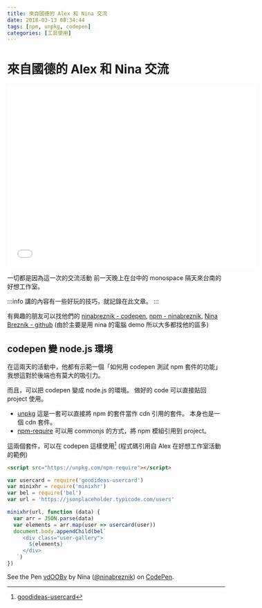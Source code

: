 ```yaml
---
title: 來自國德的 Alex 和 Nina 交流
date: 2018-03-13 08:34:44
tags: [npm, unpkg, codepen]
categories: [工具使用]
---
```

# 來自國德的 Alex 和 Nina 交流

<iframe src="//slides.com/ninabreznik/wizard-amigos/embed?style=light" width="576" height="420" scrolling="no" frameborder="0" webkitallowfullscreen mozallowfullscreen allowfullscreen></iframe>

一切都是因為這一次的交流活動
前一天晚上在台中的 monospace 隔天來台南的好想工作室。

:::info
講的內容有一些好玩的技巧，就記錄在此文章。
:::

有興趣的朋友可以找他們的 [ninabreznik - codepen](https://codepen.io/ninabreznik/), [npm - ninabreznik](https://www.npmjs.com/~ninabreznik), [Nina Breznik - github](https://github.com/ninabreznik)
(由於主要是用 nina 的電腦 demo 所以大多都找他的區多)

## codepen 變 node.js 環境

在這兩天的活動中，他都有示範一個「如何用 codepen 測試 npm 套件的功能」
我想這對於後端也有莫大的吸引力。

而且，可以把 codepen 變成 node.js 的環境。
做好的 code 可以直接貼回 project 使用。

- [unpkg](https://unpkg.com/#/)
這是一套可以直接將 npm 的套件當作 cdn 引用的套件。
本身也是一個 cdn 套件。
- [npm-require](https://www.npmjs.com/package/npm-require)
可以用 commonjs 的方式，將 npm 模組引用到 project。

這兩個套件，可以在 codepen 這樣使用[^goodidea-usercard]
(程式碼引用自 Alex 在好想工作室活動的範例)

```html
<script src="https://unpkg.com/npm-require"></script>
```

```javascript
var usercard = require('goodideas-usercard')
var minixhr = require('minixhr')
var bel = require('bel')
var url = 'https://jsonplaceholder.typicode.com/users'

minixhr(url, function (data) {
  var arr = JSON.parse(data)
  var elements = arr.map(user => usercard(user))
  document.body.appendChild(bel`
     <div class="user-gallery">
       ${elements}
     </div>
   `)
})
```

<p data-height="265" data-theme-id="0" data-slug-hash="vdOOBv" data-default-tab="js,result" data-user="ninabreznik" data-embed-version="2" data-pen-title="vdOOBv" class="codepen">See the Pen <a href="https://codepen.io/ninabreznik/pen/vdOOBv/">vdOOBv</a> by Nina (<a href="https://codepen.io/ninabreznik">@ninabreznik</a>) on <a href="https://codepen.io">CodePen</a>.</p>
<script async src="https://static.codepen.io/assets/embed/ei.js"></script>


[^goodidea-usercard]: [goodideas-usercard](https://www.npmjs.com/package/goodideas-usercard)
